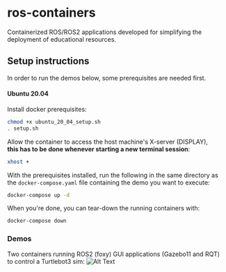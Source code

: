# ros-containers
Containerized ROS/ROS2 applications developed for simplifying the deployment of educational resources.

## Setup instructions ##
In order to run the demos below, some prerequisites are needed first.

#### Ubuntu 20.04 ####

Install docker prerequisites:
```bash
chmod +x ubuntu_20_04_setup.sh
. setup.sh
```
Allow the container to access the host machine's X-server (DISPLAY), \
**this has to be done whenever starting a new terminal session**:
```bash
xhost +
```

With the prerequisites installed, run the following in the same directory
as the `docker-compose.yaml` file containing the demo you want to execute:
```bash
docker-compose up -d 
```

When you're done, you can tear-down the running containers with:
```bash
docker-compose down
```

### Demos ###
Two containers running ROS2 (foxy) GUI applications (Gazebo11 and RQT) to control a Turtlebot3 sim:
![Alt Text](./ros2-foxy-turtlebot3/burger-explores-his-home.gif)

